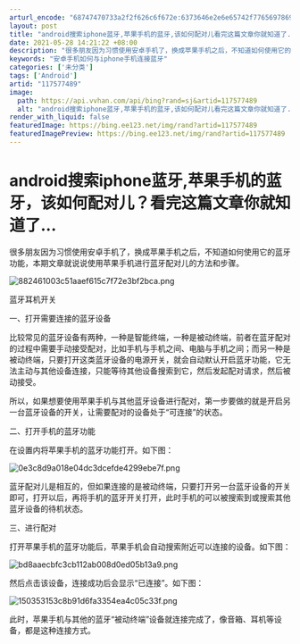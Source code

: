 ```yaml
---
arturl_encode: "68747470733a2f2f626c6f672e:6373646e2e6e65742f77656978696e5f33343538373639382f:61727469636c652f64657461696c732f313137353737343839"
layout: post
title: "android搜索iphone蓝牙,苹果手机的蓝牙,该如何配对儿看完这篇文章你就知道了..."
date: 2021-05-28 14:21:22 +08:00
description: "很多朋友因为习惯使用安卓手机了，换成苹果手机之后，不知道如何使用它的蓝牙功能，本期文章就说说使用苹果"
keywords: "安卓手机如何与iphone手机连接蓝牙"
categories: ['未分类']
tags: ['Android']
artid: "117577489"
image:
  path: https://api.vvhan.com/api/bing?rand=sj&artid=117577489
  alt: "android搜索iphone蓝牙,苹果手机的蓝牙,该如何配对儿看完这篇文章你就知道了..."
render_with_liquid: false
featuredImage: https://bing.ee123.net/img/rand?artid=117577489
featuredImagePreview: https://bing.ee123.net/img/rand?artid=117577489
---
```


# android搜索iphone蓝牙,苹果手机的蓝牙，该如何配对儿？看完这篇文章你就知道了...

很多朋友因为习惯使用安卓手机了，换成苹果手机之后，不知道如何使用它的蓝牙功能，本期文章就说说使用苹果手机进行蓝牙配对儿的方法和步骤。

![882461003c51aaef615c7f72e3bf2bca.png](https://i-blog.csdnimg.cn/blog_migrate/f04eed7b21210e0772641a5ad8477104.jpeg)

蓝牙耳机开关

一、打开需要连接的蓝牙设备

比较常见的蓝牙设备有两种，一种是智能终端，一种是被动终端，前者在蓝牙配对的过程中需要手动接受配对，比如手机与手机之间、电脑与手机之间；而另一种是被动终端，只要打开这类蓝牙设备的电源开关，就会自动默认开启蓝牙功能，它无法主动与其他设备连接，只能等待其他设备搜索到它，然后发起配对请求，然后被动接受。

所以，如果想要使用苹果手机与其他蓝牙设备进行配对，第一步要做的就是开启另一台蓝牙设备的开关，让需要配对的设备处于“可连接”的状态。

二、打开手机的蓝牙功能

在设置内将苹果手机的蓝牙功能打开。如下图：

![0e3c8d9a018e04dc3dcefde4299ebe7f.png](https://i-blog.csdnimg.cn/blog_migrate/9c0d0bfab35ffc74998f4f4435a5eea7.jpeg)

蓝牙配对儿是相互的，但如果连接的是被动终端，只要打开另一台蓝牙设备的开关即可，打开以后，再将手机的蓝牙开关打开，此时手机的可以被搜索到或搜索其他蓝牙设备的待机状态。

三、进行配对

打开苹果手机的蓝牙功能后，苹果手机会自动搜索附近可以连接的设备。如下图：

![bd8aaecbfc3cb112ab008d0ed05b13a9.png](https://i-blog.csdnimg.cn/blog_migrate/f174a974346f8d74593a7274fcdcc041.jpeg)

然后点击该设备，连接成功后会显示“已连接”。如下图：

![150353153c8b91d6fa3354ea4c05c33f.png](https://i-blog.csdnimg.cn/blog_migrate/88ed2d527c1bf2f7ab6d5ec87076ad47.jpeg)

此时，苹果手机与其他的蓝牙“被动终端”设备就连接完成了，像音箱、耳机等设备，都是这种连接方式。